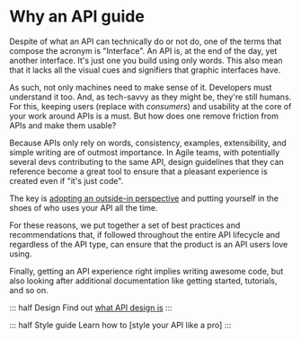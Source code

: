 # Why an API guide

Despite of what an API can technically do or not do, one of the terms that compose the acronym is "Interface".
An API is, at the end of the day, yet another interface. It's just one you build using only words.
This also mean that it lacks all the visual cues and signifiers that graphic interfaces have.

As such, not only machines need to make sense of it. Developers must understand it too.
And, as tech-savvy as they might be, they're still humans.
For this, keeping users (replace with *consumers*) and usability at the core of your work around APIs is a must.
But how does one remove friction from APIs and make them usable?

Because APIs only rely on words, consistency, examples, extensibility, and simple writing are of outmost importance.
In Agile teams, with potentially several devs contributing to the same API, design guidelines that they can reference
become a great tool to ensure that a pleasant experience is created even if "it's just code".

The key is [adopting an outside-in perspective](https://stoplight.io/blog/why-you-should-view-your-apis-as-products/#1.-adopt-an-outside-in-perspective)
and putting yourself in the shoes of who uses your API all the time.

For these reasons, we put together a set of best practices and recommendations that,
if followed throughout the entire API lifecycle and regardless of the API type,
can ensure that the product is an API users love using.

Finally, getting an API experience right implies writing awesome code,
but also looking after additional documentation like getting started, tutorials, and so on.

::: half Design
Find out [what API design is](design/what-is-api-design.md "Article on what API design is")
:::

::: half Style guide
Learn how to [style your API like a pro]
:::
